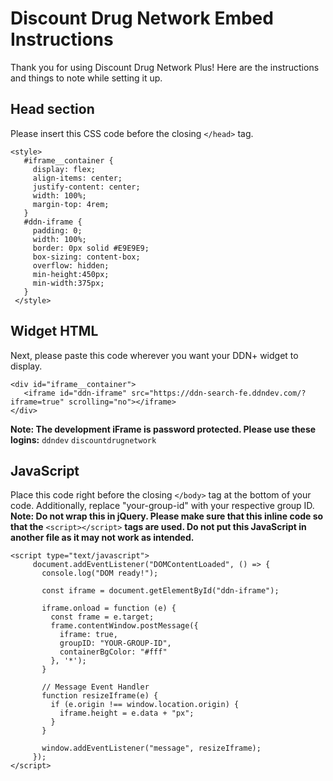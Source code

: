 # Discount Drug Network Embed Instructions
Thank you for using Discount Drug Network Plus! Here are the instructions and things to note while setting it up. 

## Head section
Please insert this CSS code before the closing `</head>` tag. 
```
<style>
   #iframe__container {
     display: flex;
     align-items: center;
     justify-content: center;
     width: 100%;
     margin-top: 4rem;
   }
   #ddn-iframe {
     padding: 0;
     width: 100%;
     border: 0px solid #E9E9E9;
     box-sizing: content-box;
     overflow: hidden;
     min-height:450px;
     min-width:375px;
   }
 </style> 
```

## Widget HTML
Next, please paste this code wherever you want your DDN+ widget to display.

```
<div id="iframe__container">
   <iframe id="ddn-iframe" src="https://ddn-search-fe.ddndev.com/?iframe=true" scrolling="no"></iframe>
</div>
```

**Note: The development iFrame is password protected. Please use these logins:**
`ddndev`
`discountdrugnetwork`

## JavaScript
Place this code right before the closing `</body>` tag at the bottom of your code. Additionally, replace "your-group-id" with your respective group ID. 
**Note: Do not wrap this in jQuery. Please make sure that this inline code so that the** `<script></script>` **tags are used. Do not put this JavaScript in another file as it may not work as intended.**
```
<script type="text/javascript">
     document.addEventListener("DOMContentLoaded", () => {
       console.log("DOM ready!");
  
       const iframe = document.getElementById("ddn-iframe");
  
       iframe.onload = function (e) {
         const frame = e.target;
         frame.contentWindow.postMessage({
           iframe: true,
           groupID: "YOUR-GROUP-ID",
           containerBgColor: "#fff"
         }, '*');
       }
  
       // Message Event Handler
       function resizeIframe(e) {
         if (e.origin !== window.location.origin) {
           iframe.height = e.data + "px";
         }
       }
  
       window.addEventListener("message", resizeIframe);
     });
</script>
```

